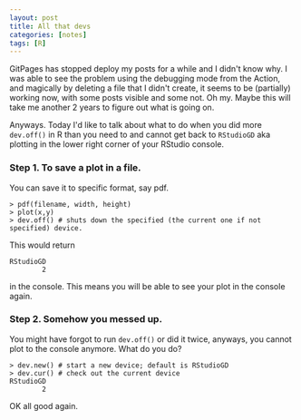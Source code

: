 ```yaml
---
layout: post
title: All that devs
categories: [notes]
tags: [R]
---
```


GitPages has stopped deploy my posts for a while and I didn't know why. I was able to see the problem using the debugging mode from the Action, and magically by deleting a file that I didn't create, it seems to be (partially) working now, with some posts visible and some not. Oh my. Maybe this will take me another 2 years to figure out what is going on. 

Anyways. Today I'd like to talk about what to do when you did more `dev.off()` in R than you need to and cannot get back to `RStudioGD` aka plotting in the lower right corner of your RStudio console.

### Step 1. To save a plot in a file.

You can save it to specific format, say pdf.

	> pdf(filename, width, height)
	> plot(x,y)
	> dev.off() # shuts down the specified (the current one if not specified) device.
 
This would return 

	RStudioGD
			2
in the console. This means you will be able to see your plot in the console again.

###  Step 2. Somehow you messed up.

You might have forgot to run `dev.off()` or did it twice, anyways, you cannot plot to the console anymore. What do you do?

	> dev.new() # start a new device; default is RStudioGD
	> dev.cur() # check out the current device
	RStudioGD
			2

OK all good again.




